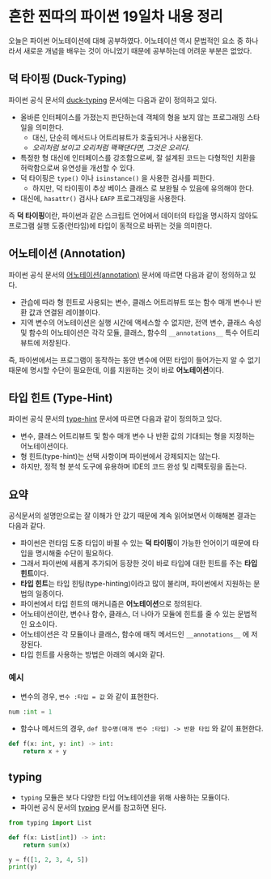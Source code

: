 # 흔한 찐따의 파이썬 19일차 내용 정리
오늘은 파이썬 어노테이션에 대해 공부하였다.
어노테이션 역시 문법적인 요소 중 하나라서 새로운 개념을 배우는 것이 아니었기 때문에 공부하는데 어려운 부분은 없었다.

## 덕 타이핑 (Duck-Typing)
파이썬 공식 문서의 [duck-typing](https://docs.python.org/ko/3/glossary.html#term-duck-typing) 문서에는 다음과 같이 정의하고 있다.
- 올바른 인터페이스를 가졌는지 판단하는데 객체의 형을 보지 않는 프로그래밍 스타일을 의미한다.
  - 대신, 단순히 메서드나 어트리뷰트가 호출되거나 사용된다.
  - *오리처럼 보이고 오리처럼 꽥꽥댄다면, 그것은 오리다.*
- 특정한 형 대신에 인터페이스를 강조함으로써, 잘 설계된 코드는 다형적인 치환을 허락함으로써 유연성을 개선할 수 있다.
- 덕 타이핑은 `type()` 이나 `isinstance()` 을 사용한 검사를 피한다.
  - 하지만, 덕 타이핑이 추상 베이스 클래스 로 보완될 수 있음에 유의해야 한다.
- 대신에, `hasattr()` 검사나 `EAFP` 프로그래밍을 사용한다.

즉 **덕 타이핑**이란, 파이썬과 같은 스크립트 언어에서 데이터의 타입을 명시하지 않아도 프로그램 실행 도중(런타임)에 타입이 동적으로 바뀌는 것을 의미한다.

## 어노테이션 (Annotation)
파이썬 공식 문서의 [어노테이션(annotation)](https://docs.python.org/ko/3/glossary.html#term-annotation) 문서에 따르면 다음과 같이 정의하고 있다.
- 관습에 따라 형 힌트로 사용되는 변수, 클래스 어트리뷰트 또는 함수 매개 변수나 반환 값과 연결된 레이블이다.
- 지역 변수의 어노테이션은 실행 시간에 액세스할 수 없지만, 전역 변수, 클래스 속성 및 함수의 어노테이션은 각각 모듈, 클래스, 함수의 `__annotations__` 특수 어트리뷰트에 저장된다.

즉, 파이썬에서는 프로그램이 동작하는 동안 변수에 어떤 타입이 들어가는지 알 수 없기 때문에 명시할 수단이 필요한데, 이를 지원하는 것이 바로 **어노테이션**이다.

## 타입 힌트 (Type-Hint)
파이썬 공식 문서의 [type-hint](https://docs.python.org/ko/3/glossary.html#term-type-hint) 문서에 따르면 다음과 같이 정의하고 있다.
- 변수, 클래스 어트리뷰트 및 함수 매개 변수 나 반환 값의 기대되는 형을 지정하는 어노테이션이다.
- 형 힌트(type-hint)는 선택 사항이며 파이썬에서 강제되지는 않는다.
- 하지만, 정적 형 분석 도구에 유용하며 IDE의 코드 완성 및 리팩토링을 돕는다.

## 요약
공식문서의 설명만으로는 잘 이해가 안 갔기 때문에 계속 읽어보면서 이해해본 결과는 다음과 같다.
- 파이썬은 런타임 도중 타입이 바뀔 수 있는 **덕 타이핑**이 가능한 언어이기 때문에 타입을 명시해줄 수단이 필요하다.
- 그래서 파이썬에 새롭게 추가되어 등장한 것이 바로 타입에 대한 힌트를 주는 **타입 힌트**이다.
- **타입 힌트**는 타입 힌팅(type-hinting)이라고 많이 불리며, 파이썬에서 지원하는 문법의 일종이다.
- 파이썬에서 타입 힌트의 매커니즘은 **어노테이션**으로 정의된다.
- 어노테이션이란, 변수나 함수, 클래스, 더 나아가 모듈에 힌트를 줄 수 있는 문법적인 요소이다.
- 어노테이션은 각 모듈이나 클래스, 함수에 매직 메서드인 `__annotations__` 에 저장된다.
- 타입 힌트를 사용하는 방법은 아래의 예시와 같다.

### 예시
- 변수의 경우, `변수 :타입 = 값` 와 같이 표현한다.
```python
num :int = 1
```
- 함수나 메서드의 경우, `def 함수명(매개 변수 :타입) -> 반환 타입` 와 같이 표현한다.
```python
def f(x: int, y: int) -> int:
    return x + y
```

## typing
- `typing` 모듈은 보다 다양한 타입 어노테이션을 위해 사용하는 모듈이다.
- 파이썬 공식 문서의 [typing](https://docs.python.org/ko/3/library/typing.html) 문서를 참고하면 된다.
```python
from typing import List

def f(x: List[int]) -> int:
    return sum(x)

y = f([1, 2, 3, 4, 5])
print(y)
```
